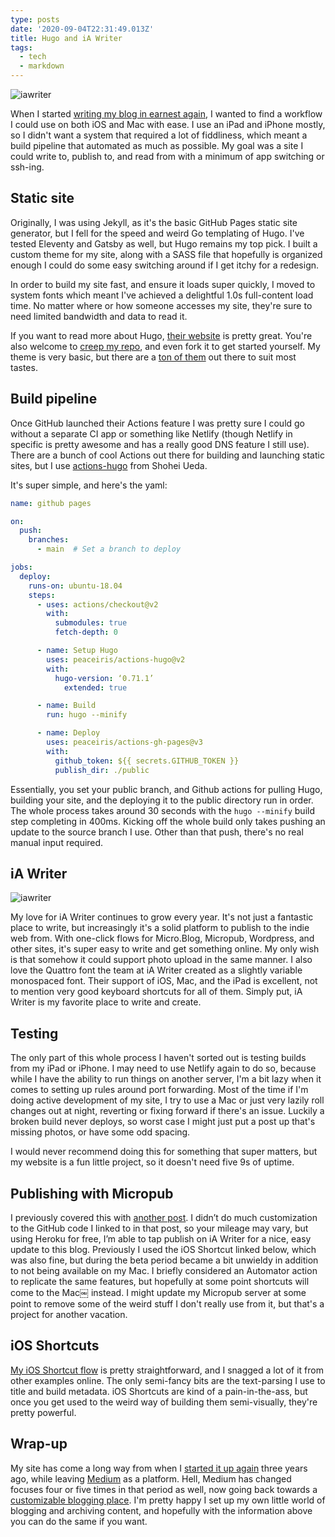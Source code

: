 ```yaml
---
type: posts
date: '2020-09-04T22:31:49.013Z'
title: Hugo and iA Writer
tags: 
  - tech
  - markdown
---
```


![iawriter](/iAWriter.jpg)

When I started [writing my blog in earnest again](/posts/2017-08-01-markdown-books-blog/), I wanted to find a workflow I could use on both iOS and Mac with ease. I use an iPad and iPhone mostly, so I didn&#39;t want a system that required a lot of fiddliness, which meant a build pipeline that automated as much as possible. My goal was a site I could write to, publish to, and read from with a minimum of app switching or ssh-ing.

## Static site

Originally, I was using Jekyll, as it&#39;s the basic GitHub Pages static site generator, but I fell for the speed and weird Go templating of Hugo. I&#39;ve tested Eleventy and Gatsby as well, but Hugo remains my top pick. I built a custom theme for my site, along with a SASS file that hopefully is organized enough I could do some easy switching around if I get itchy for a redesign.

In order to build my site fast, and ensure it loads super quickly, I moved to system fonts which meant I&#39;ve achieved a delightful 1.0s full-content load time. No matter where or how someone accesses my site, they&#39;re sure to need limited bandwidth and data to read it.

If you want to read more about Hugo, [their website](https://gohugo.io) is pretty great. You&#39;re also welcome to [creep my repo](https://github.com/brookshelley/brookshelley.github.com), and even fork it to get started yourself. My theme is very basic, but there are a [ton of them](https://themes.gohugo.io) out there to suit most tastes.

## Build pipeline

Once GitHub launched their Actions feature I was pretty sure I could go without a separate CI app or something like Netlify (though Netlify in specific is pretty awesome and has a really good DNS feature I still use). There are a bunch of cool Actions out there for building and launching static sites, but I use [actions-hugo](https://github.com/peaceiris/actions-hugo) from Shohei Ueda.

It&#39;s super simple, and here&#39;s the yaml:

```YAML
name: github pages

on:
  push:
    branches:
      - main  # Set a branch to deploy

jobs:
  deploy:
    runs-on: ubuntu-18.04
    steps:
      - uses: actions/checkout@v2
        with:
          submodules: true 
          fetch-depth: 0

      - name: Setup Hugo
        uses: peaceiris/actions-hugo@v2
        with:
          hugo-version: ‘0.71.1’
            extended: true

      - name: Build
        run: hugo --minify

      - name: Deploy
        uses: peaceiris/actions-gh-pages@v3
        with:
          github_token: ${{ secrets.GITHUB_TOKEN }}
          publish_dir: ./public
```

Essentially, you set your public branch, and Github actions for pulling Hugo, building your site, and the deploying it to the public directory run in order. The whole process takes around 30 seconds with the `hugo --minify` build step completing in 400ms. Kicking off the whole build only takes pushing an update to the source branch I use. Other than that push, there&#39;s no real manual input required.

## iA Writer

![iawriter](/iawriter.jpg)

My love for iA Writer continues to grow every year. It&#39;s not just a fantastic place to write, but increasingly it&#39;s a solid platform to publish to the indie web from. With one-click flows for Micro.Blog, Micropub, Wordpress, and other sites, it&#39;s super easy to write and get something online. My only wish is that somehow it could support photo upload in the same manner. I also love the Quattro font the team at iA Writer created as a slightly variable monospaced font. Their support of iOS, Mac, and the iPad is excellent, not to mention very good keyboard shortcuts for all of them. Simply put, iA Writer is my favorite place to write and create.

## Testing

The only part of this whole process I haven&#39;t sorted out is testing builds from my iPad or iPhone. I may need to use Netlify again to do so, because while I have the ability to run things on another server, I&#39;m a bit lazy when it comes to setting up rules around port forwarding. Most of the time if I&#39;m doing active development of my site, I try to use a Mac or just very lazily roll changes out at night, reverting or fixing forward if there&#39;s an issue. Luckily a broken build never deploys, so worst case I might just put a post up that&#39;s missing photos, or have some odd spacing.

I would never recommend doing this for something that super matters, but my website is a fun little project, so it doesn&#39;t need five 9s of uptime.

## Publishing with Micropub

I previously covered this with [another post](/posts/microposting/). I didn’t do much customization to the GitHub code I linked to in that post, so your mileage may vary, but using Heroku for free, I’m able to tap publish on iA Writer for a nice, easy update to this blog. Previously I used the iOS Shortcut linked below, which was also fine, but during the beta period became a bit unwieldy in addition to not being available on my Mac. I briefly considered an Automator action to replicate the same features, but hopefully at some point shortcuts will come to the Mac￼ instead. I might update my Micropub server at some point to remove some of the weird stuff I don&#39;t really use from it, but that&#39;s a project for another vacation.

## iOS Shortcuts

[My iOS Shortcut flow](https://www.icloud.com/shortcuts/fcea1fc7792a4be7952e9d4ac6e34018) is pretty straightforward, and I snagged a lot of it from other examples online. The only semi-fancy bits are the text-parsing I use to title and build metadata. iOS Shortcuts are kind of a pain-in-the-ass, but once you get used to the weird way of building them semi-visually, they&#39;re pretty powerful.

## Wrap-up

My site has come a long way from when I [started it up again](/posts/2017-08-01-markdown-books-blog/) three years ago, while leaving [Medium](https://medium.com/@brookshelley) as a platform. Hell, Medium has changed focuses four or five times in that period as well, now going back towards a [customizable blogging place](https://blog.medium.com/whats-around-the-corner-for-medium-b79e8764c9cd). I&#39;m pretty happy I set up my own little world of blogging and archiving content, and hopefully with the information above you can do the same if you want.
